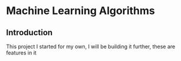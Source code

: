 # Machine Learning Algorithms

## Introduction
This project I started for my own, I will be building it further, these are features in it

